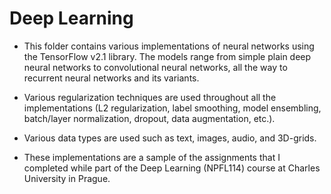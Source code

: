 # Deep Learning

* This folder contains various implementations of neural networks using the TensorFlow v2.1 library. The models range from simple plain deep neural networks to convolutional neural networks, all the way to recurrent neural networks and its variants.

* Various regularization techniques are used throughout all the implementations (L2 regularization, label smoothing, model ensembling, batch/layer normalization, dropout, data augmentation, etc.).

* Various data types are used such as text, images, audio, and 3D-grids.

* These implementations are a sample of the assignments that I completed while part of the Deep Learning (NPFL114) course at Charles University in Prague.
